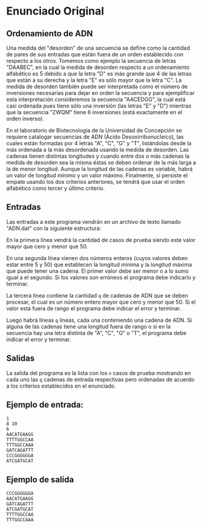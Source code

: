 # Enunciado Original

## Ordenamiento de ADN

Una medida del "desorden" de una secuencia se define como la cantidad de pares
de sus entradas que están fuera de un orden establecido con respecto a los otros.
Tomemos como ejemplo la secuencia de letras "DAABEC", en la cual la medida de
desorden respecto a un ordenamiento alfabético es 5 debido a que la letra "D" es
más grande que 4 de las letras que están a su derecha y la letra "E" es sólo mayor
que la letra "C". La medida de desorden también puede ser interpretada como el
número de inversiones necesarias para dejar en orden la secuencia y para ejemplificar
esta interpretación consideremos la secuencia "AACEDGG", la cual está casi ordenada
pues tiene sólo una inversión (las letras "E" y "D") mientras que la secuencia
"ZWQM" tiene 6 inversiones (está exactamente en el orden inverso).

En el laboratorio de Biotecnología de la Universidad de Concepción se requiere
catalogar secuencias de ADN (Ácido Desoxirríbonucleico), las cuales están formadas por
4 letras "A", "C", "G" y "T", listándolas desde la más ordenada a la más desordenada
usando la medida de desorden. Las cadenas tienen distintas longitudes y cuando entre
dos o más cadenas la medida de desorden sea la misma éstas se deben ordenar de la más
larga a la de menor longitud. Aunque la longitud de las cadenas es variable, habrá
un valor de longitud mínimo y un valor máximo. Finalmente, si persiste el empate
usando los dos criterios anteriores, se tendrá que usar el orden alfabético como
tercer y último criterio.

## Entradas

Las entradas a este programa vendrán en un archivo de texto llamado "ADN.dat" con la
siguiente estructura:

En la primera línea vendrá la cantidad de casos de prueba siendo este valor mayor
que cero y menor que 50.

En una segunda línea vienen dos números enteros (cuyos valores deben estar entre 5 y
50) que establecen la longitud mínima y la longitud máxima que puede tener una cadena.
El primer valor debe ser menor o a lo sumo igual a el segundo. Si los valores son
erróneos el programa debe indicarlo y terminar.

La tercera línea contiene la cantidad `q` de cadenas de ADN que se deben procesar, el
cual es un número entero mayor que cero y menor que 50. Si el valor está fuera de rango
el programa debe indicar el error y terminar.

Luego habrá líneas `q` líneas, cada una conteniendo una cadena de ADN. Si alguna de las
cadenas tiene una longitud fuera de rango o si en la secuencia hay una letra distinta
de "A", "C", "G" o "T", el programa debe indicar el error y terminar.

## Salidas

La salida del programa es la lista con los `n` casos de prueba mostrando en cada uno
las `q` cadenas de entrada respectivas pero ordenadas de acuerdo a los criterios
establecidos en el enunciado.

## Ejemplo de entrada:

    1
    8 10
    6
    AACATGAAGG
    TTTTGGCCAA
    TTTGGCCAAA
    GATCAGATTT
    CCCGGGGGGA
    ATCGATGCAT

## Ejemplo de salida

    CCCGGGGGGA
    AACATGAAGG
    GATCAGATTT
    ATCGATGCAT
    TTTTGGCCAA
    TTTGGCCAAA
